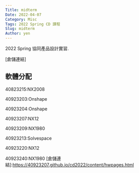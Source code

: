 ```yaml
---
Title: midterm
Date: 2022-04-07
Category: Misc
Tags: 2022 Spring CD 課程
Slug: midterm
Author: yen
---
```


2022 Spring 協同產品設計實習.

<!-- PELICAN_END_SUMMARY -->

[倉儲連結]

軟體分配
--------
40823215:NX2008

40923203:Onshape

40923204:Onshape

40923207:NX12

40923209:NX1980

40923213:Solvespace

40923220:NX12

40923240:NX1980
[倉儲連結]:https://40923207.github.io/cd2022/content/hwpages.html



